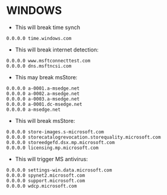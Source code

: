 # WINDOWS
- This will break time synch
```
0.0.0.0 time.windows.com
```
- This will break internet detection:
```
0.0.0.0 www.msftconnecttest.com
0.0.0.0 dns.msftncsi.com
```
- This may break msStore:
```
0.0.0.0 a-0001.a-msedge.net
0.0.0.0 a-0002.a-msedge.net
0.0.0.0 a-0003.a-msedge.net
0.0.0.0 a-0001.dc-msedge.net
0.0.0.0 a-msedge.net
```

- This will break msStore:
```
0.0.0.0 store-images.s-microsoft.com
0.0.0.0 storecatalogrevocation.storequality.microsoft.com
0.0.0.0 storeedgefd.dsx.mp.microsoft.com
0.0.0.0 licensing.mp.microsoft.com
```

- This will trigger MS antivirus:
```
0.0.0.0 settings-win.data.microsoft.com
0.0.0.0 spynet2.microsoft.com
0.0.0.0 support.microsoft.com
0.0.0.0 wdcp.microsoft.com
```
